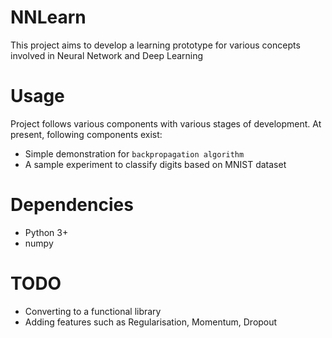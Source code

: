 # NNLearn
This project aims to develop a learning prototype for various concepts involved in Neural Network and Deep Learning

# Usage
Project follows various components with various stages of development.
At present, following components exist:

 - Simple demonstration for `backpropagation algorithm`
 - A sample experiment to classify digits based on MNIST dataset

# Dependencies
 - Python 3+
 - numpy

# TODO
 - Converting to a functional library
 - Adding features such as Regularisation, Momentum, Dropout